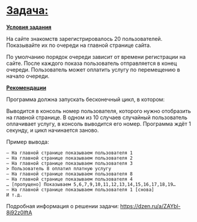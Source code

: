 # <u>**Задача:**</u>
<u>**Условия задания**</u>

На сайте знакомств зарегистрировалось 20 пользователей. Показывайте их по очереди на главной странице сайта.

По умолчанию порядок очереди зависит от времени регистрации на сайте. После каждого показа пользователь отправляется в конец очереди. Пользователь может оплатить услугу по перемещению в начало очереди.

<u>**Рекомендации**</u>

Программа должна запускать бесконечный цикл, в котором:

Выводится в консоль номер пользователя, которого нужно отобразить на главной странице.
В одном из 10 случаев случайный пользователь оплачивает услугу, в консоль выводится его номер.
Программа ждёт 1 секунду, и цикл начинается заново.

Пример вывода:


    — На главной странице показываем пользователя 1
    — На главной странице показываем пользователя 2
    — На главной странице показываем пользователя 3
    > Пользователь 8 оплатил платную услугу
    — На главной странице показываем пользователя 8
    — На главной странице показываем пользователя 4
    … [пропущено] Показываем 5,6,7,9,10,11,12,13,14,15,16,17,18,19…
    — На главной странице показываем пользователя 1 [снова]
    И т.д.


Подробная информация о решении задачи: https://dzen.ru/a/ZAYbl-8j92z0IftA